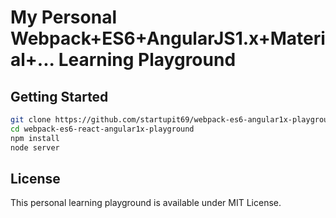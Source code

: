 # My Personal Webpack+ES6+AngularJS1.x+Material+... Learning Playground

## Getting Started

```bash
git clone https://github.com/startupit69/webpack-es6-angular1x-playground.git
cd webpack-es6-react-angular1x-playground
npm install
node server
```

## License

This personal learning playground is available under MIT License.
